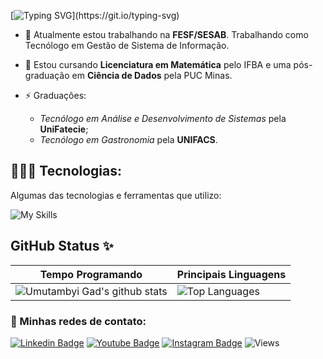 [![Typing SVG](https://readme-typing-svg.demolab.com?font=Taviraj&weight=200&size=32&pause=1000&color=F7F7F7&vCenter=true&multiline=true&repeat=false&random=true&width=435&lines=Prazer%2C+Bernardo+Nogueira!)](https://git.io/typing-svg)

- 🔭 Atualmente estou trabalhando na **FESF/SESAB**. Trabalhando como Tecnólogo em Gestão de Sistema de Informação.

- 🌱 Estou cursando **Licenciatura em Matemática** pelo IFBA e uma pós-graduação em **Ciência de Dados** pela PUC Minas.

- ⚡ Graduações:
    - *Tecnólogo em Análise e Desenvolvimento de Sistemas* pela **UniFatecie**;
    - *Tecnólogo em Gastronomia* pela **UNIFACS**.

## 👨🏽‍💻 Tecnologias:

Algumas das tecnologias e ferramentas que utilizo:

![My Skills](https://go-skill-icons.vercel.app/api/icons?i=html,css,js,php,python,pbi)

## GitHub Status ✨

| Tempo Programando                                                                                                                                                           | Principais Linguagens                                                                                                                                                                     |
| ------------------------------------------------------------------------------------------------------------------------------------------------------------------------ | ---------------------------------------------------------------------------------------------------------------------------------------------------------------------------------- |
| ![Umutambyi Gad's github stats](https://github-readme-stats.vercel.app/api/wakatime?username=samuraiflamesf) | ![Top Languages](https://github-readme-stats.vercel.app/api/top-langs/?username=samuraiflamesf&size_weight=0.0005&count_weight=0.3&layout=compact&theme=vision-friendly-dark) |

### 💬 Minhas redes de contato:

[![Linkedin Badge](https://img.shields.io/badge/LinkedIn-0077B5?style=for-the-badge&logo=linkedin&logoColor=white)](https://www.linkedin.com/in/bernardo-nogueira8/)
[![Youtube Badge](https://img.shields.io/badge/YouTube-FF0000?style=for-the-badge&logo=youtube&logoColor=white)](https://www.youtube.com/channel/UCqcrZPdAU0NOdqJu4OAyt9A)
[![Instagram Badge](https://img.shields.io/badge/Instagram-E4405F?style=for-the-badge&logo=instagram&logoColor=white)](https://www.instagram.com/bernardo.nogueira8/)
![Views](https://komarev.com/ghpvc/?username=samuraiflamesf&style=for-the-badge&color=orange)

